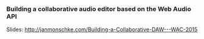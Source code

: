 ### Building a collaborative audio editor based on the Web Audio API

Slides: <http://janmonschke.com/Building-a-Collaborative-DAW---WAC-2015>
